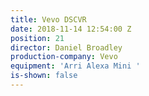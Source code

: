 ```yaml
---
title: Vevo DSCVR
date: 2018-11-14 12:54:00 Z
position: 21
director: Daniel Broadley
production-company: Vevo
equipment: 'Arri Alexa Mini '
is-shown: false
---
```


